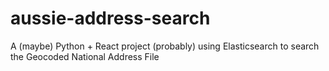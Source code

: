 # aussie-address-search
A (maybe) Python + React project (probably) using Elasticsearch to search the Geocoded National Address File
